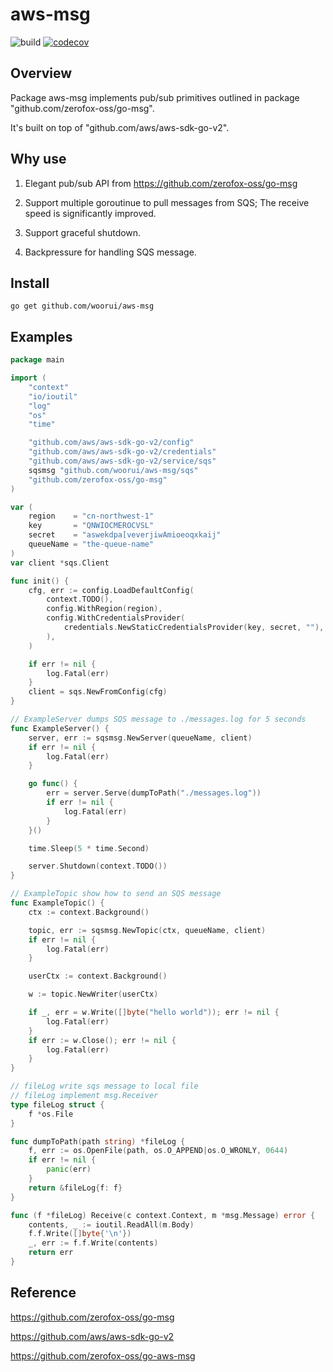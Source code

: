 # aws-msg

![build](https://github.com/woorui/aws-msg/actions/workflows/go.yml/badge.svg)
[![codecov](https://codecov.io/gh/woorui/aws-msg/branch/main/graph/badge.svg?token=Y0030WHH14)](https://codecov.io/gh/woorui/aws-msg)

## Overview

Package aws-msg implements pub/sub primitives outlined in package "github.com/zerofox-oss/go-msg".

It's built on top of "github.com/aws/aws-sdk-go-v2".

## Why use

1. Elegant pub/sub API from https://github.com/zerofox-oss/go-msg

2. Support multiple goroutinue to pull messages from SQS; The receive speed is significantly improved.

3. Support graceful shutdown.

4. Backpressure for handling SQS message.

## Install 

```
go get github.com/woorui/aws-msg
```

## Examples

```go
package main

import (
	"context"
	"io/ioutil"
	"log"
	"os"
	"time"

	"github.com/aws/aws-sdk-go-v2/config"
	"github.com/aws/aws-sdk-go-v2/credentials"
	"github.com/aws/aws-sdk-go-v2/service/sqs"
	sqsmsg "github.com/woorui/aws-msg/sqs"
	"github.com/zerofox-oss/go-msg"
)

var (
	region    = "cn-northwest-1"
	key       = "QNWIOCMEROCVSL"
	secret    = "aswekdpa[veverjiwAmioeoqxkaij"
	queueName = "the-queue-name"
)
var client *sqs.Client

func init() {
	cfg, err := config.LoadDefaultConfig(
		context.TODO(),
		config.WithRegion(region),
		config.WithCredentialsProvider(
			credentials.NewStaticCredentialsProvider(key, secret, ""),
		),
	)

	if err != nil {
		log.Fatal(err)
	}
	client = sqs.NewFromConfig(cfg)
}

// ExampleServer dumps SQS message to ./messages.log for 5 seconds
func ExampleServer() {
	server, err := sqsmsg.NewServer(queueName, client)
	if err != nil {
		log.Fatal(err)
	}

	go func() {
		err = server.Serve(dumpToPath("./messages.log"))
		if err != nil {
			log.Fatal(err)
		}
	}()

	time.Sleep(5 * time.Second)

	server.Shutdown(context.TODO())
}

// ExampleTopic show how to send an SQS message
func ExampleTopic() {
	ctx := context.Background()

	topic, err := sqsmsg.NewTopic(ctx, queueName, client)
	if err != nil {
		log.Fatal(err)
	}

	userCtx := context.Background()

	w := topic.NewWriter(userCtx)

	if _, err = w.Write([]byte("hello world")); err != nil {
		log.Fatal(err)
	}
	if err := w.Close(); err != nil {
		log.Fatal(err)
	}
}

// fileLog write sqs message to local file
// fileLog implement msg.Receiver
type fileLog struct {
	f *os.File
}

func dumpToPath(path string) *fileLog {
	f, err := os.OpenFile(path, os.O_APPEND|os.O_WRONLY, 0644)
	if err != nil {
		panic(err)
	}
	return &fileLog{f: f}
}

func (f *fileLog) Receive(c context.Context, m *msg.Message) error {
	contents, _ := ioutil.ReadAll(m.Body)
	f.f.Write([]byte{'\n'})
	_, err := f.f.Write(contents)
	return err
}

```

## Reference

https://github.com/zerofox-oss/go-msg

https://github.com/aws/aws-sdk-go-v2

https://github.com/zerofox-oss/go-aws-msg

